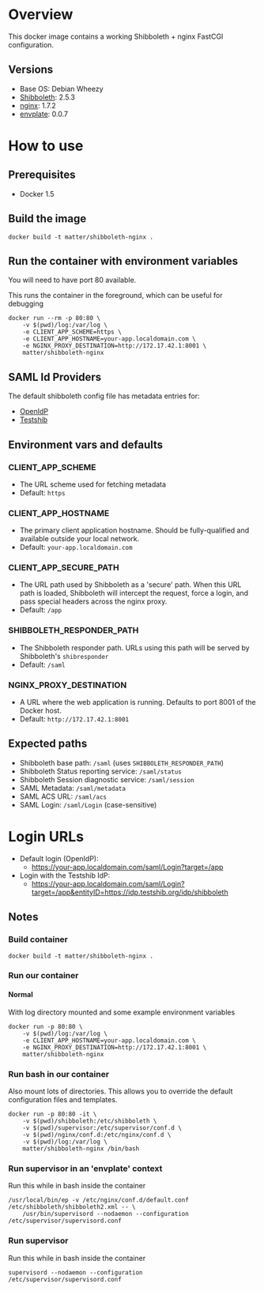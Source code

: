 
# Overview

This docker image contains a working Shibboleth + nginx FastCGI configuration.

## Versions

* Base OS: Debian Wheezy
* [Shibboleth](https://shibboleth.net/): 2.5.3
* [nginx](http://nginx.org/): 1.7.2
* [envplate](https://github.com/kreuzwerker/envplate): 0.0.7 

# How to use

## Prerequisites

* Docker 1.5

## Build the image

`docker build -t matter/shibboleth-nginx .`

## Run the container with environment variables

You will need to have port 80 available.

This runs the container in the foreground, which can be useful for debugging

````
docker run --rm -p 80:80 \
    -v $(pwd)/log:/var/log \
    -e CLIENT_APP_SCHEME=https \
    -e CLIENT_APP_HOSTNAME=your-app.localdomain.com \
    -e NGINX_PROXY_DESTINATION=http://172.17.42.1:8001 \
    matter/shibboleth-nginx
````

## SAML Id Providers

The default shibboleth config file has metadata entries for:

* [OpenIdP](https://openidp.feide.no/)
* [Testshib](https://www.testshib.org/)

## Environment vars and defaults

### CLIENT_APP_SCHEME

* The URL scheme used for fetching metadata
* Default: `https`


### CLIENT_APP_HOSTNAME

* The primary client application hostname. Should be fully-qualified and available outside your local network.
* Default: `your-app.localdomain.com`


### CLIENT_APP_SECURE_PATH

* The URL path used by Shibboleth as a 'secure' path. When this URL path is loaded, Shibboleth will
  intercept the request, force a login, and pass special headers across the nginx proxy.
* Default: `/app`


### SHIBBOLETH_RESPONDER_PATH

* The Shibboleth responder path. URLs using this path will be served by Shibboleth's `shibresponder`
* Default: `/saml`


### NGINX_PROXY_DESTINATION

* A URL where the web application is running. Defaults to port 8001 of the Docker host.
* Default: `http://172.17.42.1:8001`

## Expected paths

- Shibboleth base path: `/saml` (uses `SHIBBOLETH_RESPONDER_PATH`)
- Shibboleth Status reporting service: `/saml/status`
- Shibboleth Session diagnostic service: `/saml/session`
- SAML Metadata: `/saml/metadata`
- SAML ACS URL: `/saml/acs`
- SAML Login: `/saml/Login` (case-sensitive)

# Login URLs

* Default login (OpenIdP):
    * https://your-app.localdomain.com/saml/Login?target=/app
* Login with the Testshib IdP:
    * https://your-app.localdomain.com/saml/Login?target=/app&entityID=https://idp.testshib.org/idp/shibboleth

## Notes

### Build container

````
docker build -t matter/shibboleth-nginx .
````

### Run our container

#### Normal

With log directory mounted and some example environment variables

````
docker run -p 80:80 \
    -v $(pwd)/log:/var/log \
    -e CLIENT_APP_HOSTNAME=your-app.localdomain.com \
    -e NGINX_PROXY_DESTINATION=http://172.17.42.1:8001 \
    matter/shibboleth-nginx
````

### Run bash in our container

Also mount lots of directories. This allows you to override the default configuration files and templates.

````
docker run -p 80:80 -it \
    -v $(pwd)/shibboleth:/etc/shibboleth \
    -v $(pwd)/supervisor:/etc/supervisor/conf.d \
    -v $(pwd)/nginx/conf.d:/etc/nginx/conf.d \
    -v $(pwd)/log:/var/log \
    matter/shibboleth-nginx /bin/bash
````

### Run supervisor in an 'envplate' context

Run this while in bash inside the container

````
/usr/local/bin/ep -v /etc/nginx/conf.d/default.conf /etc/shibboleth/shibboleth2.xml -- \
    /usr/bin/supervisord --nodaemon --configuration /etc/supervisor/supervisord.conf
````

### Run supervisor

Run this while in bash inside the container

````
supervisord --nodaemon --configuration /etc/supervisor/supervisord.conf
````
